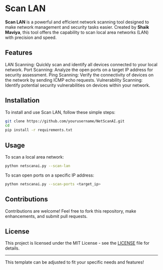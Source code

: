 

# Scan LAN

**Scan LAN** is a powerful and efficient network scanning tool designed to make network management and security tasks easier. Created by **Shaik Maviya**, this tool offers the capability to scan local area networks (LAN) with precision and speed.

## Features

LAN Scanning: Quickly scan and identify all devices connected to your local network.
Port Scanning: Analyze the open ports on a target IP address for security assessment.
Ping Scanning: Verify the connectivity of devices on the network by sending ICMP echo requests.
Vulnerability Scanning: Identify potential security vulnerabilities on devices within your network.

## Installation

To install and use Scan LAN, follow these simple steps:

```bash
git clone https://github.com/yourusername/NetScanAI.git
cd 
pip install -r requirements.txt
```

## Usage

To scan a local area network:

```bash
python netscanai.py --scan-lan
```

To scan open ports on a specific IP address:

```bash
python netscanai.py --scan-ports <target_ip>
```

## Contributions

Contributions are welcome! Feel free to fork this repository, make enhancements, and submit pull requests.

## License

This project is licensed under the MIT License - see the [LICENSE](LICENSE) file for details.

---

This template can be adjusted to fit your specific needs and features!
